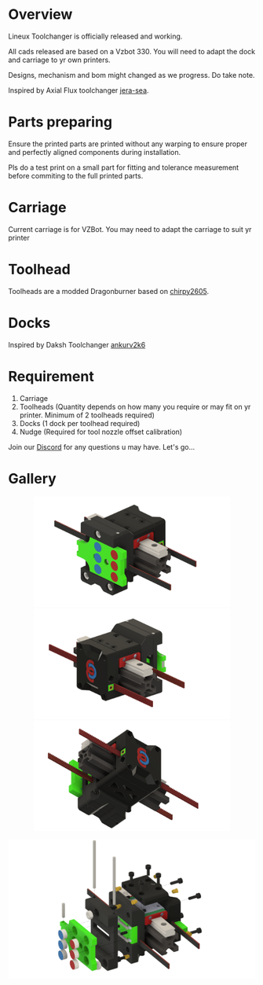 # Overview
Lineux Toolchanger is officially released and working.

All cads released are based on a Vzbot 330. You will need to adapt the dock and carriage to yr own printers.

Designs, mechanism and bom might changed as we progress. Do take note.

Inspired by Axial Flux toolchanger [jera-sea](https://github.com/jera-sea/MagSwitch-Toolchanger).


# Parts preparing
Ensure the printed parts are printed without any warping to ensure proper and perfectly aligned components during installation.

Pls do a test print on a small part for fitting and tolerance measurement before commiting to the full printed parts.


# Carriage
Current carriage is for VZBot. You may need to adapt the carriage to suit yr printer


# Toolhead
Toolheads are a modded Dragonburner based on [chirpy2605](https://github.com/chirpy2605/voron).


# Docks
Inspired by Daksh Toolchanger [ankurv2k6](https://github.com/ankurv2k6/daksh-toolchanger-v2)


# Requirement
1. Carriage
2. Toolheads (Quantity depends on how many you require or may fit on yr printer. Minimum of 2 toolheads required)
3. Docks (1 dock per toolhead required)
4. Nudge (Required for tool nozzle offset calibration)

Join our [Discord](https://discord.gg/Xwqbjj4VjH) for any questions u may have. Let's go...


# Gallery

<p align="center">
  <img src="images/LineuxDBCarriagev36-front.png?raw=true" width="400" />
  <img src="images/LineuxDBCarriagev36-back.png?raw=true" width="400"/>
  <img src="images/LineuxDBCarriagev36-bottom.png?raw=true" width="400"/>
</p>

<p align="center">
  <img src="images/LineuxDBCarriagev36-explodedfront.png?raw=true" width="1000" />
</p>

